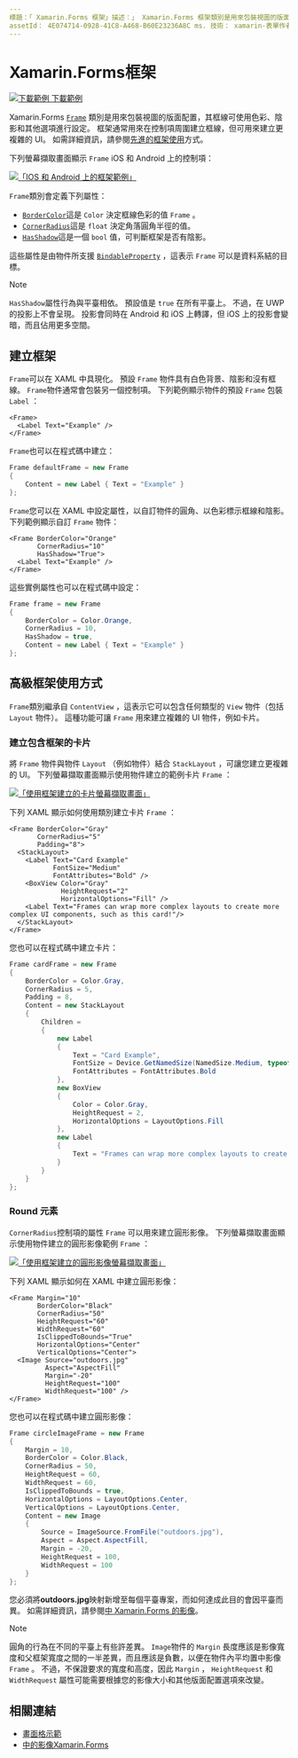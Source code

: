 ```yaml
---
標題：「 Xamarin.Forms 框架」描述：」 Xamarin.Forms 框架類別是用來包裝視圖的版面配置，或具有可使用色彩、陰影和其他選項設定之框線的版面配置。
assetId： 4E074714-0928-41C8-A468-B60E23236A8C ms. 技術： xamarin-表單作者： profexorgeek ms. author： jusjohns ms. 日期：08/06/2019 否-loc： [ Xamarin.Forms ， Xamarin.Essentials ]
---
```

# <a name="xamarinforms-frame"></a>Xamarin.Forms框架

[![下載範例 ](~/media/shared/download.png) 下載範例](https://docs.microsoft.com/samples/xamarin/xamarin-forms-samples/userinterface-frame/)

Xamarin.Forms [`Frame`](xref:Xamarin.Forms.Frame) 類別是用來包裝視圖的版面配置，其框線可使用色彩、陰影和其他選項進行設定。 框架通常用來在控制項周圍建立框線，但可用來建立更複雜的 UI。 如需詳細資訊，請參閱[先進的框架使用](#advanced-frame-usage)方式。

下列螢幕擷取畫面顯示 `Frame` iOS 和 Android 上的控制項：

[![「IOS 和 Android 上的框架範例」](frame-images/frame-cropped.png)](frame-images/frame-full.png#lightbox "IOS 和 Android 上的框架範例")

`Frame`類別會定義下列屬性：

* [`BorderColor`](xref:Xamarin.Forms.Frame.BorderColor)這是 `Color` 決定框線色彩的值 `Frame` 。
* [`CornerRadius`](xref:Xamarin.Forms.Frame.CornerRadius)這是 `float` 決定角落圓角半徑的值。
* [`HasShadow`](xref:Xamarin.Forms.Frame.HasShadow)這是一個 `bool` 值，可判斷框架是否有陰影。

這些屬性是由物件所支援 [`BindableProperty`](xref:Xamarin.Forms.BindableProperty) ，這表示 `Frame` 可以是資料系結的目標。

> [!NOTE]
> `HasShadow`屬性行為與平臺相依。 預設值是 `true` 在所有平臺上。 不過，在 UWP 的投影上不會呈現。 投影會同時在 Android 和 iOS 上轉譯，但 iOS 上的投影會變暗，而且佔用更多空間。

## <a name="create-a-frame"></a>建立框架

`Frame`可以在 XAML 中具現化。 預設 `Frame` 物件具有白色背景、陰影和沒有框線。 `Frame`物件通常會包裝另一個控制項。 下列範例顯示物件的預設 `Frame` 包裝 `Label` ：

```xaml
<Frame>
  <Label Text="Example" />
</Frame>
```

`Frame`也可以在程式碼中建立：

```csharp
Frame defaultFrame = new Frame
{
    Content = new Label { Text = "Example" }
};
```

`Frame`您可以在 XAML 中設定屬性，以自訂物件的圓角、以色彩標示框線和陰影。 下列範例顯示自訂 `Frame` 物件：

```xaml
<Frame BorderColor="Orange"
       CornerRadius="10"
       HasShadow="True">
  <Label Text="Example" />
</Frame>
```

這些實例屬性也可以在程式碼中設定：

```csharp
Frame frame = new Frame
{
    BorderColor = Color.Orange,
    CornerRadius = 10,
    HasShadow = true,
    Content = new Label { Text = "Example" }
};
```

## <a name="advanced-frame-usage"></a>高級框架使用方式

`Frame`類別繼承自 `ContentView` ，這表示它可以包含任何類型的 `View` 物件（包括 `Layout` 物件）。 這種功能可讓 `Frame` 用來建立複雜的 UI 物件，例如卡片。

### <a name="create-a-card-with-a-frame"></a>建立包含框架的卡片

將 `Frame` 物件與物件 `Layout` （例如物件）結合 `StackLayout` ，可讓您建立更複雜的 UI。 下列螢幕擷取畫面顯示使用物件建立的範例卡片 `Frame` ：

[![「使用框架建立的卡片螢幕擷取畫面」](frame-images/frame-card-cropped.png)](frame-images/frame-full.png#lightbox "使用框架建立的卡片螢幕擷取畫面")

下列 XAML 顯示如何使用類別建立卡片 `Frame` ：

```xaml
<Frame BorderColor="Gray"
       CornerRadius="5"
       Padding="8">
  <StackLayout>
    <Label Text="Card Example"
           FontSize="Medium"
           FontAttributes="Bold" />
    <BoxView Color="Gray"
             HeightRequest="2"
             HorizontalOptions="Fill" />
    <Label Text="Frames can wrap more complex layouts to create more complex UI components, such as this card!"/>
  </StackLayout>
</Frame>
```

您也可以在程式碼中建立卡片：

```csharp
Frame cardFrame = new Frame
{
    BorderColor = Color.Gray,
    CornerRadius = 5,
    Padding = 8,
    Content = new StackLayout
    {
        Children =
        {
            new Label
            {
                Text = "Card Example",
                FontSize = Device.GetNamedSize(NamedSize.Medium, typeof(Label)),
                FontAttributes = FontAttributes.Bold
            },
            new BoxView
            {
                Color = Color.Gray,
                HeightRequest = 2,
                HorizontalOptions = LayoutOptions.Fill
            },
            new Label
            {
                Text = "Frames can wrap more complex layouts to create more complex UI components, such as this card!"
            }
        }
    }
};
```

### <a name="round-elements"></a>Round 元素

`CornerRadius`控制項的屬性 `Frame` 可以用來建立圓形影像。 下列螢幕擷取畫面顯示使用物件建立的圓形影像範例 `Frame` ：

[![「使用框架建立的圓形影像螢幕擷取畫面」](frame-images/circle-image-cropped.png)](frame-images/frame-full.png#lightbox "以框架建立之圓形影像的螢幕擷取畫面")

下列 XAML 顯示如何在 XAML 中建立圓形影像：

```xaml
<Frame Margin="10"
       BorderColor="Black"
       CornerRadius="50"
       HeightRequest="60"
       WidthRequest="60"
       IsClippedToBounds="True"
       HorizontalOptions="Center"
       VerticalOptions="Center">
  <Image Source="outdoors.jpg"
         Aspect="AspectFill"
         Margin="-20"
         HeightRequest="100"
         WidthRequest="100" />
</Frame>
```

您也可以在程式碼中建立圓形影像：

```csharp
Frame circleImageFrame = new Frame
{
    Margin = 10,
    BorderColor = Color.Black,
    CornerRadius = 50,
    HeightRequest = 60,
    WidthRequest = 60,
    IsClippedToBounds = true,
    HorizontalOptions = LayoutOptions.Center,
    VerticalOptions = LayoutOptions.Center,
    Content = new Image
    {
        Source = ImageSource.FromFile("outdoors.jpg"),
        Aspect = Aspect.AspectFill,
        Margin = -20,
        HeightRequest = 100,
        WidthRequest = 100
    }
};
```

您必須將**outdoors.jpg**映射新增至每個平臺專案，而如何達成此目的會因平臺而異。 如需詳細資訊，請參閱[中 Xamarin.Forms 的影像](~/xamarin-forms/user-interface/images.md)。

> [!NOTE]
> 圓角的行為在不同的平臺上有些許差異。 `Image`物件的 `Margin` 長度應該是影像寬度和父框架寬度之間的一半差異，而且應該是負數，以便在物件內平均置中影像 `Frame` 。 不過，不保證要求的寬度和高度，因此 `Margin` ， `HeightRequest` 和 `WidthRequest` 屬性可能需要根據您的影像大小和其他版面配置選項來改變。

## <a name="related-links"></a>相關連結

* [畫面格示範](https://docs.microsoft.com/samples/xamarin/xamarin-forms-samples/userinterface-frame/)
* [中的影像Xamarin.Forms](~/xamarin-forms/user-interface/images.md)
